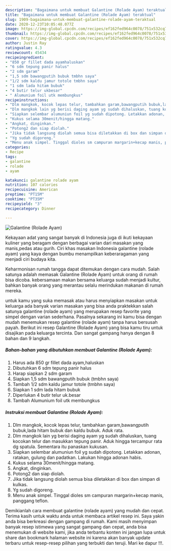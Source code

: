 ```yaml
---
description: "Bagaimana untuk membuat Galantine (Rolade Ayam) teraktual"
title: "Bagaimana untuk membuat Galantine (Rolade Ayam) teraktual"
slug: 1909-bagaimana-untuk-membuat-galantine-rolade-ayam-teraktual
date: 2020-12-23T10:05:48.077Z
image: https://img-global.cpcdn.com/recipes/ef162fed964c0078/751x532cq70/galantine-rolade-ayam-foto-resep-utama.jpg
thumbnail: https://img-global.cpcdn.com/recipes/ef162fed964c0078/751x532cq70/galantine-rolade-ayam-foto-resep-utama.jpg
cover: https://img-global.cpcdn.com/recipes/ef162fed964c0078/751x532cq70/galantine-rolade-ayam-foto-resep-utama.jpg
author: Justin Ray
ratingvalue: 4.3
reviewcount: 45434
recipeingredient:
- "850 gr fillet dada ayamhaluskan"
- "6 sdm tepung panir halus"
- "2 sdm garam"
- "1,5 sdm bawangputih bubuk tmbhn saya"
- "1/2 sdm kaldu jamur totole tmbhn saya"
- "1 sdm lada hitam bubuk"
- "4 butir telur ukbesar"
- " Alumunium foil utk membungkus"
recipeinstructions:
- "Dlm mangkok, kocok lepas telur, tambahkan garam,bawangputih bubuk,lada hitam bubuk dan kaldu bubuk. Aduk rata."
- "Dlm mangkok lain yg berisi daging ayam yg sudah dihaluskan, tuang kocokan telur dan masukkan tepung panir. Aduk hingga tercampur rata dg spatula. Sementara itu panaskan kukusan."
- "Siapkan selembar alumuniun foil yg sudah dipotong. Letakkan adonan, ratakan, gulung dan padatkan. Lakukan hingga adonan habis."
- "Kukus selama 30menit/hingga matang."
- "Angkat, dinginkan."
- "Potong2 dan siap diolah."
- "Jika tidak langsung diolah semua bisa diletakkan di box dan simpan di kulkas."
- "Yg sudah digoreng."
- "Menu anak simpel. Tinggal dioles sm campuran margarin+kecap manis, panggang teflon."
categories:
- Recipe
tags:
- galantine
- rolade
- ayam

katakunci: galantine rolade ayam 
nutrition: 107 calories
recipecuisine: American
preptime: "PT15M"
cooktime: "PT35M"
recipeyield: "3"
recipecategory: Dinner

---
```



![Galantine (Rolade Ayam)](https://img-global.cpcdn.com/recipes/ef162fed964c0078/751x532cq70/galantine-rolade-ayam-foto-resep-utama.jpg)

Kekayaan adat yang sangat banyak di Indonesia juga di ikuti kekayaan kuliner yang beragam dengan berbagai varian dari masakan yang manis,pedas atau gurih. Ciri khas masakan Indonesia galantine (rolade ayam) yang kaya dengan bumbu menampilkan keberaragaman yang menjadi ciri budaya kita.


Keharmonisan rumah tangga dapat ditemukan dengan cara mudah. Salah satunya adalah memasak Galantine (Rolade Ayam) untuk orang di rumah bisa dicoba. kebersamaan makan bersama keluarga sudah menjadi kultur, bahkan banyak orang yang merantau selalu merindukan makanan di rumah mereka.



untuk kamu yang suka memasak atau harus menyiapkan masakan untuk keluarga ada banyak varian masakan yang bisa anda praktekkan salah satunya galantine (rolade ayam) yang merupakan resep favorite yang simpel dengan varian sederhana. Pasalnya sekarang ini kamu bisa dengan mudah menemukan resep galantine (rolade ayam) tanpa harus bersusah payah.
Berikut ini resep Galantine (Rolade Ayam) yang bisa kamu tiru untuk disajikan pada keluarga tercinta. Dan sangat gampang hanya dengan 8 bahan dan 9 langkah.


<!--inarticleads1-->

##### Bahan-bahan yang dibutuhkan membuat Galantine (Rolade Ayam):

1. Harus ada 850 gr fillet dada ayam,haluskan
1. Dibutuhkan 6 sdm tepung panir halus
1. Harap siapkan 2 sdm garam
1. Siapkan 1,5 sdm bawangputih bubuk (tmbhn saya)
1. Tambah 1/2 sdm kaldu jamur totole (tmbhn saya)
1. Siapkan 1 sdm lada hitam bubuk
1. Diperlukan 4 butir telur uk.besar
1. Tambah  Alumunium foil utk membungkus




<!--inarticleads2-->

##### Instruksi membuat  Galantine (Rolade Ayam):

1. Dlm mangkok, kocok lepas telur, tambahkan garam,bawangputih bubuk,lada hitam bubuk dan kaldu bubuk. Aduk rata.
1. Dlm mangkok lain yg berisi daging ayam yg sudah dihaluskan, tuang kocokan telur dan masukkan tepung panir. Aduk hingga tercampur rata dg spatula. Sementara itu panaskan kukusan.
1. Siapkan selembar alumuniun foil yg sudah dipotong. Letakkan adonan, ratakan, gulung dan padatkan. Lakukan hingga adonan habis.
1. Kukus selama 30menit/hingga matang.
1. Angkat, dinginkan.
1. Potong2 dan siap diolah.
1. Jika tidak langsung diolah semua bisa diletakkan di box dan simpan di kulkas.
1. Yg sudah digoreng.
1. Menu anak simpel. Tinggal dioles sm campuran margarin+kecap manis, panggang teflon.




Demikianlah cara membuat galantine (rolade ayam) yang mudah dan cepat. Terima kasih untuk waktu anda untuk membaca artikel resep ini. Saya yakin anda bisa berkreasi dengan gampang di rumah. Kami masih menyimpan banyak resep istimewa yang sangat gampang dan cepat, anda bisa menemukan di website kami, jika anda terbantu konten ini jangan lupa untuk share dan bookmark halaman website ini karena akan banyak update terbaru untuk resep-resep pilihan yang terbukti dan teruji. Mari ke dapur !!!. 
